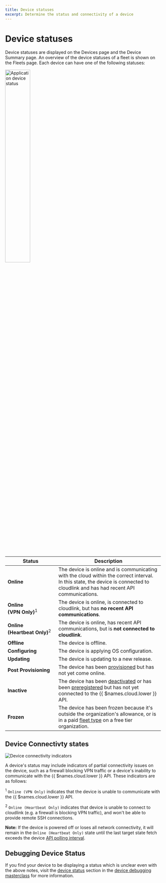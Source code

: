 ```yaml
---
title: Device statuses
excerpt: Determine the status and connectivity of a device
---
```


# Device statuses

Device statuses are displayed on the Devices page and the Device Summary page. An overview of the device statuses of a fleet is shown on the Fleets page. Each device can have one of the following statuses:

<img src="/img/common/main_dashboard/application_device_status.png" alt="Application device status" width="40%" >

| Status                                       | Description                                                                                                                                                                      |
|----------------------------------------------|----------------------------------------------------------------------------------------------------------------------------------------------------------------------------------|
| **Online**                                   | The device is online and is communicating with the cloud within the correct interval. In this state, the device is connected to cloudlink and has had recent API communications. |
| **Online (VPN&#160;Only)**<sup>1</sup>       | The device is online, is connected to cloudlink, but has **no recent API communications**.                                                                                       |
| **Online (Heartbeat&#160;Only)**<sup>2</sup> | The device is online, has recent API communications, but is **not connected to cloudlink**.                                                                                      |
| **Offline**                                  | The device is offline.                                                                                                                                                           |
| **Configuring**                              | The device is applying OS configuration.                                                                                                                                         |
| **Updating**                                 | The device is updating to a new release.                                                                                                                                         |
| **Post Provisioning**                        | The device has been [provisioned][device-provisioning] but has not yet come online.                                                                                              |
| **Inactive**                                 | The device has been [deactivated][deactivated] or has been [preregistered][preregistered] but has not yet connected to the {{ $names.cloud.lower }} API.                         |
| **Frozen**                                   | The device has been frozen because it's outside the organization's allowance, or is in a paid [fleet type][fleet type] on a free tier organization.                              |

## Device Connectivty states

![Device connectivity indicators](/img/common/main_dashboard/device_status.png)

A device's status may include indicators of partial connectivity issues on the device, such as a firewall blocking VPN traffic or a device's inability to communicate with the {{ $names.cloud.lower }} API. These indicators are as follows:
 
<sup>1</sup> `Online (VPN Only)` indicates that the device is unable to communicate with the {{ $names.cloud.lower }} API. 

<sup>2</sup> `Online (Heartbeat Only)` indicates that device is unable to connect to cloudlink (e.g. a firewall is blocking VPN traffic), and won't be able to provide remote SSH connections.

__Note:__ If the device is powered off or loses all network connectivity, it will remain in the `Online (Heartbeat Only)` state until the last target state fetch exceeds the device [API polling interval][poll-interval].

## Debugging Device Status

If you find your device to be displaying a status which is unclear even with the above notes, visit the [device status][debugging-masterclass#device-status] section in the [device debugging masterclass][debugging-masterclass] for more information.

[deactivated]: /learn/manage/billing/#inactive-devices
[poll-interval]: /learn/manage/configuration/#variable-list
[device-provisioning]: /learn/welcome/primer/#device-provisioning
[preregistered]: /learn/more/masterclasses/advanced-cli/#52-preregistering-a-device
[fleet type]: /learn/manage/fleet-types
[debugging-masterclass]:/learn/more/masterclasses/device-debugging
[debugging-masterclass#device-status]:/learn/more/masterclasses/device-debugging#12-Device-connectivity-status

